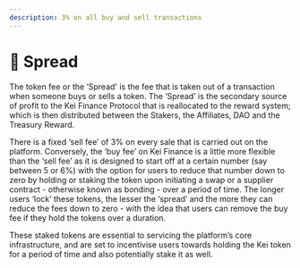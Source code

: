 ```yaml
---
description: 3% on all buy and sell transactions
---
```


# 🤏 Spread

The token fee or the ‘Spread' is the fee that is taken out of a transaction when someone buys or sells a token. The ‘Spread’ is the secondary source of profit to the Kei Finance Protocol that is reallocated to the reward system; which is then distributed between the Stakers, the Affiliates, DAO and the Treasury Reward.

There is a fixed ‘sell fee’ of 3% on every sale that is carried out on the platform. Conversely, the ‘buy fee’ on Kei Finance is a little more flexible than the ‘sell fee’ as it is designed to start off at a certain number (say between 5 or 6%) with the option for users to reduce that number down to zero by holding or staking the token upon initiating a swap or a supplier contract - otherwise known as bonding - over a period of time. The longer users ‘lock’ these tokens, the lesser the ‘spread’ and the more they can reduce the fees down to zero - with the idea that users can remove the buy fee if they hold the tokens over a duration.

These staked tokens are essential to servicing the platform’s core infrastructure, and are set to incentivise users towards holding the Kei token for a period of time and also potentially stake it as well.
